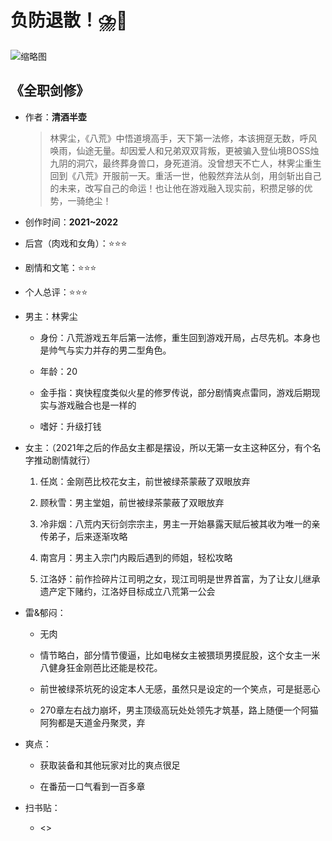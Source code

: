 # 负防退散！⛈️🤢

![缩略图](https://www.biduoxs.com/files/article/image/74/74661/74661s.jpg)

## 《全职剑修》

- 作者：**清酒半壶**
  
    > 林霁尘，《八荒》中悟道境高手，天下第一法修，本该拥趸无数，呼风唤雨，仙途无量。却因爱人和兄弟双双背叛，更被骗入登仙境BOSS烛九阴的洞穴，最终葬身兽口，身死道消。没曾想天不亡人，林霁尘重生回到《八荒》开服前一天。重活一世，他毅然弃法从剑，用剑斩出自己的未来，改写自己的命运！也让他在游戏融入现实前，积攒足够的优势，一骑绝尘！

- 创作时间：**2021~2022**

- 后宫（肉戏和女角）：⭐⭐⭐
- 剧情和文笔：⭐⭐⭐
- 个人总评：⭐⭐⭐

- 男主：林霁尘

  - 身份：八荒游戏五年后第一法修，重生回到游戏开局，占尽先机。本身也是帅气与实力并存的男二型角色。
  
  - 年龄：20
  - 金手指：爽快程度类似火星的修罗传说，部分剧情爽点雷同，游戏后期现实与游戏融合也是一样的
  - 嗜好：升级打钱

- 女主：（2021年之后的作品女主都是摆设，所以无第一女主这种区分，有个名字推动剧情就行）

  1. 任岚：金刚芭比校花女主，前世被绿茶蒙蔽了双眼放弃

  2. 顾秋雪：男主堂姐，前世被绿茶蒙蔽了双眼放弃
  3. 冷非烟：八荒内天衍剑宗宗主，男主一开始暴露天赋后被其收为唯一的亲传弟子，后来逐渐攻略
  4. 南宫月：男主入宗门内殿后遇到的师姐，轻松攻略
  5. 江洛妤：前作捡碎片江司明之女，现江司明是世界首富，为了让女儿继承遗产定下赌约，江洛妤目标成立八荒第一公会

- 雷&郁闷：

  - 无肉

  - 情节略白，部分情节傻逼，比如电梯女主被猥琐男摸屁股，这个女主一米八健身狂金刚芭比还能是校花。
  - 前世被绿茶坑死的设定本人无感，虽然只是设定的一个笑点，可是挺恶心
  - 270章左右战力崩坏，男主顶级高玩处处领先才筑基，路上随便一个阿猫阿狗都是天道金丹聚灵，弃

- 爽点：
  
  - 获取装备和其他玩家对比的爽点很足

  - 在番茄一口气看到一百多章

- 扫书贴：
  
  - <>

